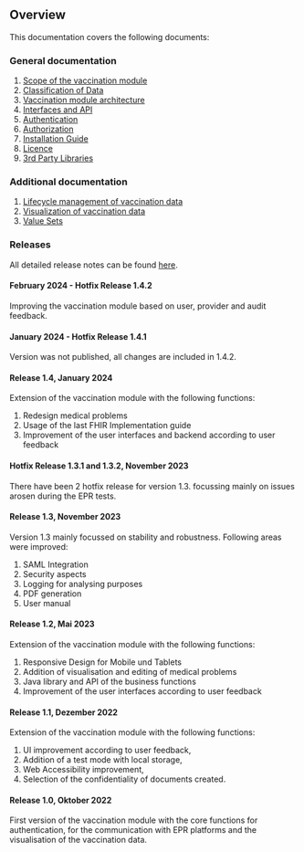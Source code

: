 ## Overview

This documentation covers the following documents:

### General documentation

1. [Scope of the vaccination module](./01_Scope.md)
2. [Classification of Data](./02_Data.md)
3. [Vaccination module architecture](./03_Architecture.md)
4. [Interfaces and API](./04_Interfaces.md)
5. [Authentication](./05_Authentication.md)
6. [Authorization](./06_Authorization.md)
7. [Installation Guide](./07_Installation.md)
8. [Licence](./09_License.md)
9. [3rd Party Libraries](./10_Libraries.md)


### Additional documentation

1. [Lifecycle management of vaccination data](./101_Lifecycle.md)
2. [Visualization of vaccination data](./102_VACD.md)
3. [Value Sets](./103_ValueSets.md)

### Releases
All detailed release notes can be found [here](https://github.com/ehealthsuisse/Impfmodul-Phase-I/blob/main/Implementation/Releases/release-notes.md).


#### February 2024 - Hotfix Release 1.4.2
Improving the vaccination module based on user, provider and audit feedback.

#### January 2024 - Hotfix Release 1.4.1
Version was not published, all changes are included in 1.4.2. 

#### Release 1.4, January 2024
Extension of the vaccination module with the following functions:

1. Redesign medical problems 
2. Usage of the last FHIR Implementation guide 
3. Improvement of the user interfaces and backend according to user feedback


#### Hotfix Release 1.3.1 and 1.3.2, November 2023
There have been 2 hotfix release for version 1.3. focussing mainly on issues arosen during the EPR tests. 


#### Release 1.3, November 2023
Version 1.3 mainly focussed on stability and robustness. Following areas were improved:

1. SAML Integration
2. Security aspects
3. Logging for analysing purposes
4. PDF generation
4. User manual


#### Release 1.2, Mai 2023
Extension of the vaccination module with the following functions:

1. Responsive Design for Mobile und Tablets
2. Addition of visualisation and editing of medical problems
3. Java library and API of the business functions
4. Improvement of the user interfaces according to user feedback


#### Release 1.1, Dezember 2022
Extension of the vaccination module with the following functions:

1. UI improvement according to user feedback,
2. Addition of a test mode with local storage,
3. Web Accessibility improvement,
4. Selection of the confidentiality of documents created.


#### Release 1.0, Oktober 2022
First version of the vaccination module with the core functions for authentication, for the communication with EPR platforms and the visualisation of the vaccination data.
